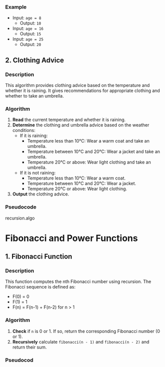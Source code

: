 <!-- DECISION.ALGO -->

### Example

- Input: `age = 8`
  - Output: `10`
- Input: `age = 16`
  - Output: `15`
- Input: `age = 25`
  - Output: `20`

## 2. Clothing Advice

### Description

This algorithm provides clothing advice based on the temperature and whether it is raining. It gives recommendations for appropriate clothing and whether to take an umbrella.

### Algorithm

1. **Read** the current temperature and whether it is raining.
2. **Determine** the clothing and umbrella advice based on the weather conditions:
   - If it is raining:
     - Temperature less than 10°C: Wear a warm coat and take an umbrella.
     - Temperature between 10°C and 20°C: Wear a jacket and take an umbrella.
     - Temperature 20°C or above: Wear light clothing and take an umbrella.
   - If it is not raining:
     - Temperature less than 10°C: Wear a warm coat.
     - Temperature between 10°C and 20°C: Wear a jacket.
     - Temperature 20°C or above: Wear light clothing.
3. **Output** the clothing advice.

### Pseudocode

recursion.algo

# Fibonacci and Power Functions

## 1. Fibonacci Function

### Description

This function computes the nth Fibonacci number using recursion. The Fibonacci sequence is defined as:

- F(0) = 0
- F(1) = 1
- F(n) = F(n-1) + F(n-2) for n > 1

### Algorithm

1. **Check** if `n` is 0 or 1. If so, return the corresponding Fibonacci number (0 or 1).
2. **Recursively** calculate `fibonacci(n - 1)` and `fibonacci(n - 2)` and return their sum.

### Pseudocod
